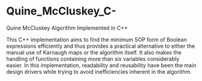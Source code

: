 # Quine_McCluskey_C-
Quine McCluskey Algorithm Implemented in C++

This C++ implementation aims to find the minimum SOP form of Boolean expressions efficiently and thus provides a practical alternative to either the manual use of Karnaugh maps or the algorithm itself. It also makes the handling of functions containing more than six variables considerably easier. In this implementation, readability and reusability have been the main design drivers while trying to avoid inefficiencies inherent in the algorithm.
